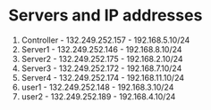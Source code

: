 # Servers and IP addresses

1. Controller - 132.249.252.157 - 192.168.5.10/24
2. Server1 - 132.249.252.146  - 192.168.8.10/24
3. Server2 - 132.249.252.175 - 192.168.2.10/24
4. Server3 - 132.249.252.172 - 192.168.7.10/24
5. Server4 - 132.249.252.174 - 192.168.11.10/24
6. user1 - 132.249.252.148 - 192.168.3.10/24
7. user2 - 132.249.252.189 - 192.168.4.10/24
